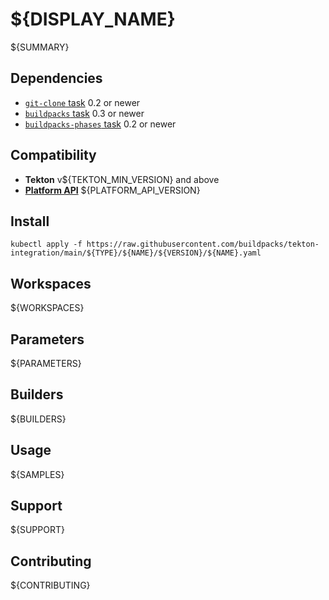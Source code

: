 # ${DISPLAY_NAME}

${SUMMARY}

## Dependencies

- [`git-clone` task](https://github.com/tektoncd/catalog/tree/master/task/git-clone) 0.2 or newer
- [`buildpacks` task](../../../task/buildpacks/) 0.3 or newer
- [`buildpacks-phases` task](../../../task/buildpacks-phases/) 0.2 or newer

## Compatibility

- **Tekton** v${TEKTON_MIN_VERSION} and above
- **[Platform API][platform-api]** ${PLATFORM_API_VERSION}

[platform-api]: https://buildpacks.io/docs/reference/spec/platform-api/

## Install

```
kubectl apply -f https://raw.githubusercontent.com/buildpacks/tekton-integration/main/${TYPE}/${NAME}/${VERSION}/${NAME}.yaml
```

## Workspaces

${WORKSPACES}

## Parameters

${PARAMETERS}

## Builders

${BUILDERS}

## Usage

${SAMPLES}

## Support

${SUPPORT}

## Contributing

${CONTRIBUTING}
